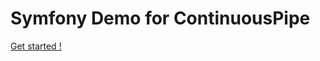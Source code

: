 Symfony Demo for ContinuousPipe
===============================

[Get started !](https://www.youtube.com/watch?v=d45YNe7umWI)
